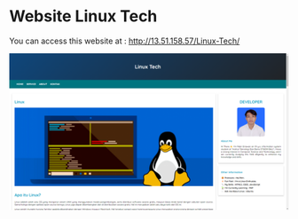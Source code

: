 # Website Linux Tech

You can access this website at : http://13.51.158.57/Linux-Tech/

![Linux Tech](Screenshot/Screenshot-Linux-Tech.png)
